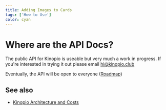 ```yaml
---
title: Adding Images to Cards
tags: ['How to Use']
color: cyan
---
```

# Where are the API Docs?

The public API for Kinopio is useable but very much a work in progress. If you're interested in trying it out please email [hi@kinopio.club](mailto:hi@kinopio.club)

Eventually, the API will be open to everyone ([Roadmap](https://kinopio.club/-kinopio-roadmap-6TRE21gchHI7alHLuwzd5))

## See also

- [Kinopio Architecture and Costs](https://kinopio.club/kinopio-architecture-and-costs-JOGXFJ0FEMpS3crbh6U9k)